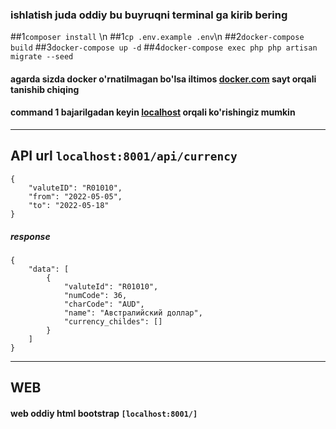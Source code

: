 ### ishlatish juda oddiy bu buyruqni terminal ga kirib bering
##1`composer install` \n
##1`cp .env.example .env`\n
##2`docker-compose build`
##3`docker-compose up -d`
##4`docker-compose exec php php artisan migrate --seed`

#### agarda sizda docker o'rnatilmagan bo'lsa iltimos [docker.com](https://docs.docker.com) sayt orqali tanishib chiqing
#### command 1 bajarilgadan keyin [localhost](http://127.0.0.1:8001) orqali ko'rishingiz mumkin
--- --- ---------------------------------------
## API url ```localhost:8001/api/currency```
```
{
	"valuteID": "R01010",
	"from": "2022-05-05",
	"to": "2022-05-18"
}
```

##### response
```
{
	"data": [
		{
			"valuteId": "R01010",
			"numCode": 36,
			"charCode": "AUD",
			"name": "Австралийский доллар",
			"currency_childes": []
		}
	]
}
```

--- ------------------
## WEB 

#### web oddiy html bootstrap ```[localhost:8001/]```
